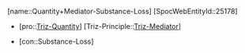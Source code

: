 ﻿---
type: TrizContradiction
aliases:
- Quantity+Mediator-Substance-Loss
license: CC BY-SA 4.0
copyright: https://github.com/SpocWeb
IsDeleted: false
IsReadOnly: false
Confidential: public
tags: 
- Triz/Contradiction
---
[name::Quantity+Mediator-Substance-Loss]
[SpocWebEntityId::25178]
+ [pro::[Triz-Quantity](tech/Triz/Parameter/Triz-Quantity.md)]
[Triz-Principle::[Triz-Mediator](tech/Triz/Principle/Triz-Mediator.md)]
- [con::Substance-Loss]

